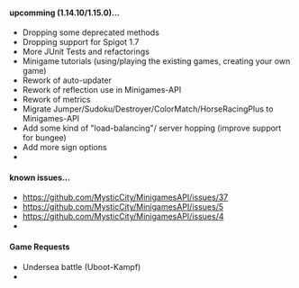 #### upcomming (1.14.10/1.15.0)...
* Dropping some deprecated methods
* Dropping support for Spigot 1.7
* More JUnit Tests and refactorings
* Minigame tutorials (using/playing the existing games, creating your own game)
* Rework of auto-updater
* Rework of reflection use in Minigames-API
* Rework of metrics
* Migrate Jumper/Sudoku/Destroyer/ColorMatch/HorseRacingPlus to Minigames-API
* Add some kind of "load-balancing"/ server hopping (improve support for bungee)
* Add more sign options
* 

#### known issues...
* https://github.com/MysticCity/MinigamesAPI/issues/37
* https://github.com/MysticCity/MinigamesAPI/issues/5
* https://github.com/MysticCity/MinigamesAPI/issues/4
* 

#### Game Requests
* Undersea battle (Uboot-Kampf)
* 

